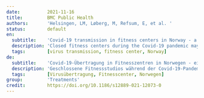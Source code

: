 ```yaml
---
date:          2021-11-16
title:         BMC Public Health
authors:       'Helsingen, LM, Løberg, M, Refsum, E, et al. '
status:        default
en:
  subtitle:    'Covid-19 transmission in fitness centers in Norway - a randomized trial'
  description: 'Closed fitness centers during the Covid-19 pandemic may negatively impact health and wellbeing. We assessed whether training at fitness centers increases the risk of SARS-CoV-2 virus infection. In a two-group parallel randomized controlled trial, fitness center members aged 18 to 64 without Covid-19-relevant comorbidities, were randomized to access to training at a fitness center or no-access. Fitness centers applied physical distancing (1 m for floor exercise, 2 m for high-intensity classes) and enhanced hand and surface hygiene. Primary outcomes were SARS-CoV-2 RNA status by polymerase chain reaction (PCR) after 14 days, hospital admission after 21 days. The secondary endpoint was SARS-CoV-2 antibody status after 1 month. 3764 individuals were randomized; 1896 to the training arm and 1868 to the no-training arm. In the training arm, 81.8% trained at least once, and 38.5% trained ≥ six times. Of 3016 individuals who returned the SARS-CoV-2 RNA tests (80.5%), there was one positive test in the training arm, and none in the no-training arm. Eleven individuals in the training arm (0.8% of tested) and 27 in the no-training arm (2.4% of tested) tested positive for SARS-CoV-2 antibodies. No outpatient visits or hospital admissions due to Covid-19 occurred in either arm. Provided good hygiene and physical distancing measures and low population prevalence of SARS-CoV-2 infection, there was no increased infection risk of SARS-CoV-2 in fitness centers in Oslo, Norway for individuals without Covid-19-relevant comorbidities.'
  tags:        [virus transmission, fitness center, Norway]
de:
  subtitle:    'Covid-19-Übertragung in Fitnesszentren in Norwegen - eine randomisierte Studie'
  description: 'Geschlossene Fitnessstudios während der Covid-19-Pandemie können sich negativ auf die Gesundheit und das Wohlbefinden auswirken. Wir haben untersucht, ob das Training in Fitnessstudios das Risiko einer SARS-CoV-2-Virusinfektion erhöht. In einer parallelen, randomisierten, kontrollierten Zweigruppenstudie wurden Mitglieder von Fitnesscentern im Alter von 18 bis 64 Jahren ohne Covid-19-relevante Begleiterkrankungen randomisiert und erhielten entweder Zugang zu einem Training in einem Fitnesscenter oder keinen Zugang. In den Fitnesscentern wurde ein körperlicher Abstand eingehalten (1 m bei Bodenübungen, 2 m bei hochintensiven Kursen) und die Hand- und Oberflächenhygiene verbessert. Primäre Endpunkte waren der SARS-CoV-2-RNA-Status durch Polymerase-Kettenreaktion (PCR) nach 14 Tagen und die Krankenhausaufnahme nach 21 Tagen. Der sekundäre Endpunkt war der SARS-CoV-2-Antikörperstatus nach 1 Monat. 3764 Personen wurden randomisiert, davon 1896 in die Schulungsgruppe und 1868 in die Gruppe ohne Schulung. In der Schulungsgruppe trainierten 81,8 % mindestens einmal, und 38,5 % trainierten ≥ sechsmal. Von 3016 Personen, die die SARS-CoV-2-RNA-Tests zurückschickten (80,5 %), gab es einen positiven Test in der Schulungsgruppe und keinen in der Nicht-Schulungsgruppe. Elf Personen in der Schulungsgruppe (0,8 % der Getesteten) und 27 in der Nicht-Schulungsgruppe (2,4 % der Getesteten) wurden positiv auf SARS-CoV-2-Antikörper getestet. In beiden Gruppen kam es zu keinen ambulanten Besuchen oder Krankenhauseinweisungen aufgrund von Covid-19. Unter der Voraussetzung guter Hygiene- und Distanzierungsmaßnahmen und einer geringen Prävalenz von SARS-CoV-2-Infektionen in der Bevölkerung bestand kein erhöhtes Infektionsrisiko für SARS-CoV-2 in Fitnesscentern in Oslo, Norwegen, für Personen ohne Covid-19-relevante Komorbiditäten.' 
  tags:        [Virusübertragung, Fitnesscenter, Norwegen]
group:         'Treatments'
credit:        https://doi.org/10.1186/s12889-021-12073-0
---
```


